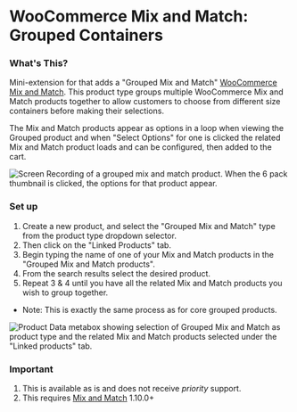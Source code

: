 # WooCommerce Mix and Match: Grouped Containers

### What's This?

Mini-extension for that adds a "Grouped Mix and Match" [WooCommerce Mix and Match](https://woocommerce.com/products/woocommerce-mix-and-match-products ). This product type groups multiple WooCommerce Mix and Match products together to allow customers to choose from different size containers before making their selections.

The Mix and Match products appear as options in a loop when viewing the Grouped product and when "Select Options" for one is clicked the related Mix and Match product loads and can be configured, then added to the cart. 

![Screen Recording of a grouped mix and match product. When the 6 pack thumbnail is clicked, the options for that product appear.](https://user-images.githubusercontent.com/507025/92426124-5425f580-f146-11ea-9d41-623107fb518c.gif)


### Set up

1. Create a new product, and select the "Grouped Mix and Match" type from the product type dropdown selector. 
2. Then click on the "Linked Products" tab.
3. Begin typing the name of one of your Mix and Match products in the "Grouped Mix and Match products".
4. From the search results select the desired product.
5. Repeat 3 & 4 until you have all the related Mix and Match products you wish to group together.

* Note: This is exactly the same process as for core grouped products.

![Product Data metabox showing selection of Grouped Mix and Match as product type and the related Mix and Match products selected under the "Linked products" tab. ](https://user-images.githubusercontent.com/507025/92425312-14f6a500-f144-11ea-9ba5-8baca5034906.png)

### Important

1. This is available as is and does not receive _priority_ support.
2. This requires [Mix and Match]( https://woocommerce.com/products/woocommerce-mix-and-match-products ) 1.10.0+
